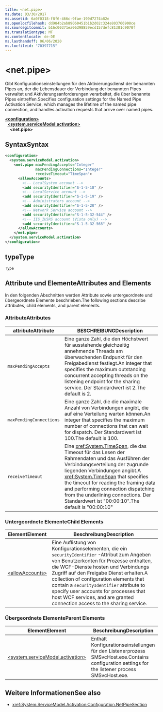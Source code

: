 ```yaml
---
title: <net.pipe>
ms.date: 03/30/2017
ms.assetid: 6a0f0318-f8f6-466c-9fae-199d7274a82e
ms.openlocfilehash: dd984b2ab89060451b1b2d02c324e803766908ce
ms.sourcegitcommit: b16c00371ea06398859ecd157defc81301c9070f
ms.translationtype: MT
ms.contentlocale: de-DE
ms.lasthandoff: 06/06/2020
ms.locfileid: "70397715"
---
```

# \<net.pipe>
<span data-ttu-id="7f4d0-102">Gibt Konfigurationseinstellungen für den Aktivierungsdienst der benannten Pipes an, der die Lebensdauer der Verbindung der benannten Pipes verwaltet und Aktivierungsanforderungen verarbeitet, die über benannte Pipes eintreffen.</span><span class="sxs-lookup"><span data-stu-id="7f4d0-102">Specifies configuration settings for the Named Pipe Activation Service, which manages the lifetime of the named pipe connection, and handles activation requests that arrive over named pipes.</span></span>  
  
[**\<configuration>**](../configuration-element.md)\
&nbsp;&nbsp;[**\<system.serviceModel.activation>**](system-servicemodel-activation.md)\
&nbsp;&nbsp;&nbsp;&nbsp;**\<net.pipe>**  
  
## <a name="syntax"></a><span data-ttu-id="7f4d0-103">Syntax</span><span class="sxs-lookup"><span data-stu-id="7f4d0-103">Syntax</span></span>  
  
```xml  
<configuration>
  <system.serviceModel.activation>
    <net.pipe maxPendingAccepts="Integer"
              maxPendingConnections="Integer"
              receiveTimeout="TimeSpan">
      <allowAccounts>
        <!-- LocalSystem account -->
        <add securityIdentifier="S-1-5-18" />
        <!-- LocalService account -->
        <add securityIdentifier="S-1-5-19" />
        <!-- Administrators account -->
        <add securityIdentifier="S-1-5-20" />
        <!-- Network Service account -->
        <add securityIdentifier="S-1-5-32-544" />
        <!-- IIS_IUSRS account (Vista only) -->
        <add securityIdentifier="S-1-5-32-568" />
      </allowAccounts>
    </net.pipe>
  </system.serviceModel.activation>
</configuration>
```  
  
## <a name="type"></a><span data-ttu-id="7f4d0-104">type</span><span class="sxs-lookup"><span data-stu-id="7f4d0-104">Type</span></span>  
 `Type`  
  
## <a name="attributes-and-elements"></a><span data-ttu-id="7f4d0-105">Attribute und Elemente</span><span class="sxs-lookup"><span data-stu-id="7f4d0-105">Attributes and Elements</span></span>  
 <span data-ttu-id="7f4d0-106">In den folgenden Abschnitten werden Attribute sowie untergeordnete und übergeordnete Elemente beschrieben.</span><span class="sxs-lookup"><span data-stu-id="7f4d0-106">The following sections describe attributes, child elements, and parent elements.</span></span>  
  
### <a name="attributes"></a><span data-ttu-id="7f4d0-107">Attribute</span><span class="sxs-lookup"><span data-stu-id="7f4d0-107">Attributes</span></span>  
  
|<span data-ttu-id="7f4d0-108">attribute</span><span class="sxs-lookup"><span data-stu-id="7f4d0-108">Attribute</span></span>|<span data-ttu-id="7f4d0-109">BESCHREIBUNG</span><span class="sxs-lookup"><span data-stu-id="7f4d0-109">Description</span></span>|  
|---------------|-----------------|  
|`maxPendingAccepts`|<span data-ttu-id="7f4d0-110">Eine ganze Zahl, die den Höchstwert für ausstehende gleichzeitig annehmende Threads am überwachenden Endpunkt für den Freigabedienst festlegt.</span><span class="sxs-lookup"><span data-stu-id="7f4d0-110">An integer that specifies the maximum outstanding concurrent accepting threads on the listening endpoint for the sharing service.</span></span> <span data-ttu-id="7f4d0-111">Der Standardwert ist 2.</span><span class="sxs-lookup"><span data-stu-id="7f4d0-111">The default is 2.</span></span>|  
|`maxPendingConnections`|<span data-ttu-id="7f4d0-112">Eine ganze Zahl, die die maximale Anzahl von Verbindungen angibt, die auf eine Verteilung warten können.</span><span class="sxs-lookup"><span data-stu-id="7f4d0-112">An integer that specifies the maximum number of connections that can wait for dispatch.</span></span> <span data-ttu-id="7f4d0-113">Der Standardwert ist 100.</span><span class="sxs-lookup"><span data-stu-id="7f4d0-113">The default is 100.</span></span>|  
|`receiveTimeout`|<span data-ttu-id="7f4d0-114">Eine <xref:System.TimeSpan>, die das Timeout für das Lesen der Rahmendaten und das Ausführen der Verbindungsverteilung der zugrunde liegenden Verbindungen angibt.</span><span class="sxs-lookup"><span data-stu-id="7f4d0-114">A <xref:System.TimeSpan> that specifies the timeout for reading the framing data and performing connection dispatching from the underlining connections.</span></span> <span data-ttu-id="7f4d0-115">Der Standardwert ist "00:00:10".</span><span class="sxs-lookup"><span data-stu-id="7f4d0-115">The default is "00:00:10"</span></span>|  
  
### <a name="child-elements"></a><span data-ttu-id="7f4d0-116">Untergeordnete Elemente</span><span class="sxs-lookup"><span data-stu-id="7f4d0-116">Child Elements</span></span>  
  
|<span data-ttu-id="7f4d0-117">Element</span><span class="sxs-lookup"><span data-stu-id="7f4d0-117">Element</span></span>|<span data-ttu-id="7f4d0-118">Beschreibung</span><span class="sxs-lookup"><span data-stu-id="7f4d0-118">Description</span></span>|  
|-------------|-----------------|  
|[\<allowAccounts>](allowaccounts.md)|<span data-ttu-id="7f4d0-119">Eine Auflistung von Konfigurationselementen, die ein `securityIdentifier` -Attribut zum Angeben von Benutzerkonten für Prozesse enthalten, die WCF-Dienste hosten und Verbindungs Zugriff auf den Freigabe Dienst erhalten.</span><span class="sxs-lookup"><span data-stu-id="7f4d0-119">A collection of configuration elements that contain a `securityIdentifier` attribute to specify user accounts for processes that host WCF services, and are granted connection access to the sharing service.</span></span>|  
  
### <a name="parent-elements"></a><span data-ttu-id="7f4d0-120">Übergeordnete Elemente</span><span class="sxs-lookup"><span data-stu-id="7f4d0-120">Parent Elements</span></span>  
  
|<span data-ttu-id="7f4d0-121">Element</span><span class="sxs-lookup"><span data-stu-id="7f4d0-121">Element</span></span>|<span data-ttu-id="7f4d0-122">Beschreibung</span><span class="sxs-lookup"><span data-stu-id="7f4d0-122">Description</span></span>|  
|-------------|-----------------|  
|[\<system.serviceModel.activation>](system-servicemodel-activation.md)|<span data-ttu-id="7f4d0-123">Enthält Konfigurationseinstellungen für den Listenerprozess SMSvcHost.exe.</span><span class="sxs-lookup"><span data-stu-id="7f4d0-123">Contains configuration settings for the listener process SMSvcHost.exe.</span></span>|  
  
## <a name="see-also"></a><span data-ttu-id="7f4d0-124">Weitere Informationen</span><span class="sxs-lookup"><span data-stu-id="7f4d0-124">See also</span></span>

- <xref:System.ServiceModel.Activation.Configuration.NetPipeSection>
